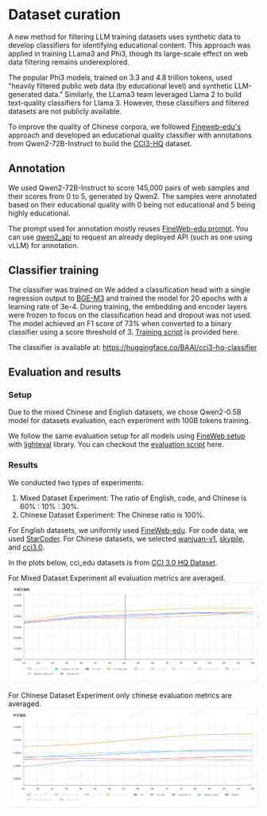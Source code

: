 # Dataset curation
A new method for filtering LLM training datasets uses synthetic data to develop classifiers for identifying educational content. This approach was applied in training LLama3 and Phi3, though its large-scale effect on web data filtering remains underexplored.

The popular Phi3 models, trained on 3.3 and 4.8 trillion tokens, used "heavily filtered public web data (by educational level) and synthetic LLM-generated data." Similarly, the LLama3 team leveraged Llama 2 to build text-quality classifiers for Llama 3. However, these classifiers and filtered datasets are not publicly available.

To improve the quality of Chinese corpora, we followed [Fineweb-edu's](https://huggingface.co/datasets/HuggingFaceFW/fineweb-edu) approach and developed an educational quality classifier with annotations from Qwen2-72B-Instruct to build the [CCI3-HQ](https://huggingface.co/datasets/BAAI/CCI3-HQ) dataset.

## Annotation
We used Qwen2-72B-Instruct to score 145,000 pairs of web samples and their scores from 0 to 5, generated by Qwen2. The samples were annotated based on their educational quality with 0 being not educational and 5 being highly educational. 

The prompt used for annotation mostly reuses [FineWeb-edu prompt](./prompt.txt). You can use [qwen2_api](./qwen2_api.py) to request an already deployed API (such as one using vLLM) for annotation.

## Classifier training
The classifier was trained on We added a classification head with a single regression output to [BGE-M3](https://huggingface.co/BAAI/bge-m3) and trained the model for 20 epochs with a learning rate of 3e-4. During training, the embedding and encoder layers were frozen to focus on the classification head and dropout was not used. The model achieved an F1 score of 73% when converted to a binary classifier using a score threshold of 3. [Training script](./run_classification_trainval.sh) is provided here.

The classifier is available at: https://huggingface.co/BAAI/cci3-hq-classifier

## Evaluation and results
### Setup
Due to the mixed Chinese and English datasets, we chose Qwen2-0.5B model for datasets evaluation, each experiment with 100B tokens training. 

We follow the same evaluation setup for all models using [FineWeb setup](https://github.com/huggingface/cosmopedia/tree/main/evaluation) with [lighteval](https://github.com/huggingface/lighteval) library.
You can checkout the [evaluation script](./lighteval_tasks_v2.py) here.

### Results
We conducted two types of experiments:
1. Mixed Dataset Experiment: The ratio of English, code, and Chinese is 60% : 10% : 30%.
2. Chinese Dataset Experiment: The Chinese ratio is 100%.

For English datasets, we uniformly used [FineWeb-edu](https://huggingface.co/datasets/HuggingFaceFW/fineweb-edu/tree/main/sample/100BT). For code data, we used [StarCoder](https://huggingface.co/bigcode/starcoder). 
For Chinese datasets, we selected [wanjuan-v1](https://github.com/opendatalab/WanJuan1.0), [skypile](https://huggingface.co/datasets/Skywork/SkyPile-150B), and [cci3.0](https://huggingface.co/datasets/BAAI/CCI3-Data).

In the plots below, cci_edu datasets is from [CCI 3.0 HQ Dataset](https://data.baai.ac.cn/details/BAAI-CCI3-HQ).

For Mixed Dataset Experiment all evaluation metrics are averaged.
![Mixed Dataset Experiment](./datasets_mix_metrics.png)

For Chinese Dataset Experiment only chinese evaluation metrics are averaged.
![Chinese Dataset Experiment](./chinese_dataset_metrics.png)

